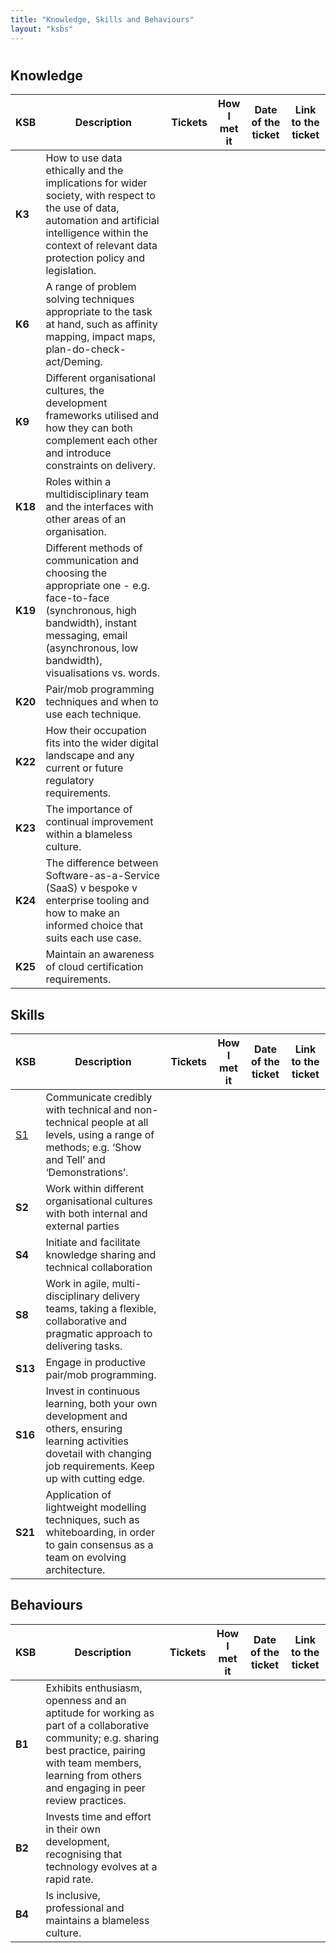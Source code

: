 ```yaml
---
title: "Knowledge, Skills and Behaviours"
layout: "ksbs"
---
```

#

## Knowledge

| KSB | Description| Tickets | How I met it | Date of the ticket | Link to the ticket |
| - | - | - | - | - | - |
| **K3**| How to use data ethically and the implications for wider society, with respect to the use of data, automation and artificial intelligence within the context of relevant data protection policy and legislation. |
| **K6** | A range of problem solving techniques appropriate to the task at hand, such as affinity mapping, impact maps, plan-do-check-act/Deming. |
| **K9** |  Different organisational cultures, the development frameworks utilised and how they can both complement each other and introduce constraints on delivery. |
| **K18** | Roles within a multidisciplinary team and the interfaces with other areas of an organisation. |
| **K19** | Different methods of communication and choosing the appropriate one - e.g. face-to-face (synchronous, high bandwidth), instant messaging, email (asynchronous, low bandwidth), visualisations vs. words. |
| **K20** | Pair/mob programming techniques and when to use each technique. |
| **K22** | How their occupation fits into the wider digital landscape and any current or future regulatory requirements. |
| **K23** | The importance of continual improvement within a blameless culture. |
| **K24** | The difference between Software-as-a-Service (SaaS) v bespoke v enterprise tooling and how to make an informed choice that suits each use case. |
| **K25** | Maintain an awareness of cloud certification requirements. |

## Skills

| KSB | Description| Tickets | How I met it | Date of the ticket | Link to the ticket |
| - | - | - | - | - | - |
| [S1](../tags/s1) | Communicate credibly with technical and non-technical people at all levels, using a range of methods; e.g. ‘Show and Tell’ and ‘Demonstrations’. |
| **S2** | Work within different organisational cultures with both internal and external parties |
| **S4** | Initiate and facilitate knowledge sharing and technical collaboration |
| **S8** | Work in agile, multi-disciplinary delivery teams, taking a flexible, collaborative and pragmatic approach to delivering tasks. |
| **S13** | Engage in productive pair/mob programming. |
| **S16** | Invest in continuous learning, both your own development and others, ensuring learning activities dovetail with changing job requirements. Keep up with cutting edge. |
| **S21** | Application of lightweight modelling techniques, such as whiteboarding, in order to gain consensus as a team on evolving architecture. |

## Behaviours

| KSB | Description| Tickets | How I met it | Date of the ticket | Link to the ticket |
| - | - | - | - | - | - |
| **B1** | Exhibits enthusiasm, openness and an aptitude for working as part of a collaborative community; e.g. sharing best practice, pairing with team members, learning from others and engaging in peer review practices. |
| **B2** | Invests time and effort in their own development, recognising that technology evolves at a rapid rate. |
| **B4** | Is inclusive, professional and maintains a blameless culture. |
